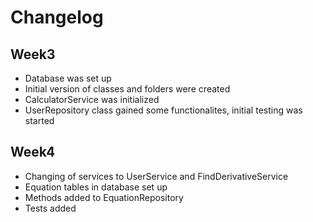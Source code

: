 # Changelog

## Week3

* Database was set up
* Initial version of classes and folders were created
* CalculatorService was initialized
* UserRepository class gained some functionalites, initial testing was started


## Week4

* Changing of services to UserService and FindDerivativeService
* Equation tables in database set up
* Methods added to EquationRepository
* Tests added 
